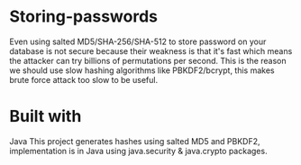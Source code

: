 # Storing-passwords
Even using salted MD5/SHA-256/SHA-512 to store password on your database is not secure because their weakness is that it's fast which means the attacker can try billions of permutations per second.
This is the reason we should use slow hashing algorithms like PBKDF2/bcrypt, this makes brute force attack too slow to be useful.
# Built with
Java
This project generates hashes using salted MD5 and PBKDF2, implementation is in Java using java.security & java.crypto packages.

